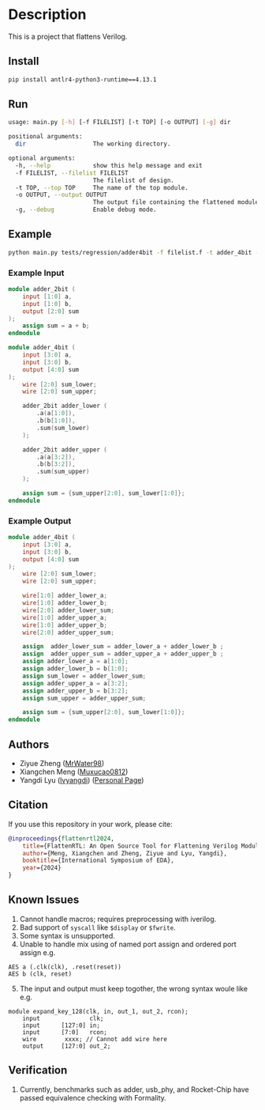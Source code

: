 # Description

This is a project that flattens Verilog.

## Install

```bash
pip install antlr4-python3-runtime==4.13.1
```

## Run

```bash
usage: main.py [-h] [-f FILELIST] [-t TOP] [-o OUTPUT] [-g] dir

positional arguments:
  dir                   The working directory.

optional arguments:
  -h, --help            show this help message and exit
  -f FILELIST, --filelist FILELIST
                        The filelist of design.
  -t TOP, --top TOP     The name of the top module.
  -o OUTPUT, --output OUTPUT
                        The output file containing the flattened module. Default = flatten.v
  -g, --debug           Enable debug mode.
```

## Example

```bash
python main.py tests/regression/adder4bit -f filelist.f -t adder_4bit -o f_adder_4bit.v -g
```

### Example Input

```verilog
module adder_2bit ( 
    input [1:0] a,
    input [1:0] b,
    output [2:0] sum
);
    assign sum = a + b;
endmodule

module adder_4bit ( 
    input [3:0] a,
    input [3:0] b,
    output [4:0] sum
);
    wire [2:0] sum_lower;
    wire [2:0] sum_upper;

    adder_2bit adder_lower (
        .a(a[1:0]),
        .b(b[1:0]),
        .sum(sum_lower)
    );

    adder_2bit adder_upper (
        .a(a[3:2]),
        .b(b[3:2]),
        .sum(sum_upper)
    );

    assign sum = {sum_upper[2:0], sum_lower[1:0]};
endmodule
```

### Example Output

```verilog
module adder_4bit (
    input [3:0] a,
    input [3:0] b,
    output [4:0] sum
);
    wire [2:0] sum_lower;
    wire [2:0] sum_upper;

    wire[1:0] adder_lower_a;
    wire[1:0] adder_lower_b;
    wire[2:0] adder_lower_sum;
    wire[1:0] adder_upper_a;
    wire[1:0] adder_upper_b;
    wire[2:0] adder_upper_sum;

    assign  adder_lower_sum = adder_lower_a + adder_lower_b ;
    assign  adder_upper_sum = adder_upper_a + adder_upper_b ;
    assign adder_lower_a = a[1:0];
    assign adder_lower_b = b[1:0];
    assign sum_lower = adder_lower_sum;
    assign adder_upper_a = a[3:2];
    assign adder_upper_b = b[3:2];
    assign sum_upper = adder_upper_sum;

    assign sum = {sum_upper[2:0], sum_lower[1:0]};
endmodule
```

## Authors

- Ziyue Zheng ([MrWater98](https://github.com/MrWater98))
- Xiangchen Meng ([Muxucao0812](https://github.com/Muxucao0812))
- Yangdi Lyu ([lvyangdi](https://github.com/lvyangdi)) ([Personal Page](https://personal.hkust-gz.edu.cn/yangdilyu/index.html))

## Citation

If you use this repository in your work, please cite:

```bibtex
@inproceedings{flattenrtl2024,
    title={FlattenRTL: An Open Source Tool for Flattening Verilog Module at RTL Level},
    author={Meng, Xiangchen and Zheng, Ziyue and Lyu, Yangdi},
    booktitle={International Symposium of EDA},
    year={2024}
}
```

## Known Issues

1. Cannot handle macros; requires preprocessing with iverilog.
2. Bad support of `syscall` like `$display` or `$fwrite`.
3. Some syntax is unsupported.
4. Unable to handle mix using of named port assign and ordered port assign
e.g.
```
AES a (.clk(clk), .reset(reset))
AES b (clk, reset)
```

5. The input and output must keep togother, the wrong syntax woule like e.g.
```
module expand_key_128(clk, in, out_1, out_2, rcon);
    input              clk;
    input      [127:0] in;
    input      [7:0]   rcon;
    wire        xxxx; // Cannot add wire here
    output     [127:0] out_2;
```
## Verification

1. Currently, benchmarks such as adder, usb_phy, and Rocket-Chip have passed equivalence checking with Formality.